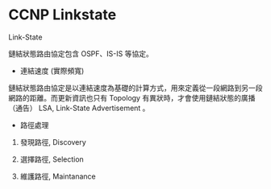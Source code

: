 # CCNP Linkstate
Link-State

鏈結狀態路由協定包含 OSPF、IS-IS 等協定。

* 連結速度 (實際頻寬)

鏈結狀態路由協定是以連結速度為基礎的計算方式，用來定義從一段網路到另一段網路的距離。而更新資訊也只有 Topology 有異狀時，才會使用鏈結狀態的廣播（通告） LSA, Link-State Advertisement 。

* 路徑處理

1. 發現路徑, Discovery

2. 選擇路徑, Selection

3. 維護路徑, Maintanance



